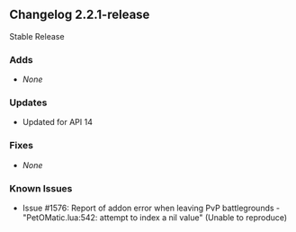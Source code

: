 ## Changelog 2.2.1-release

Stable Release

### Adds
* _None_

### Updates
* Updated for API 14

### Fixes
* _None_

### Known Issues
* Issue #1576: Report of addon error when leaving PvP battlegrounds - "PetOMatic.lua:542: attempt to index a nil value" (Unable to reproduce)
